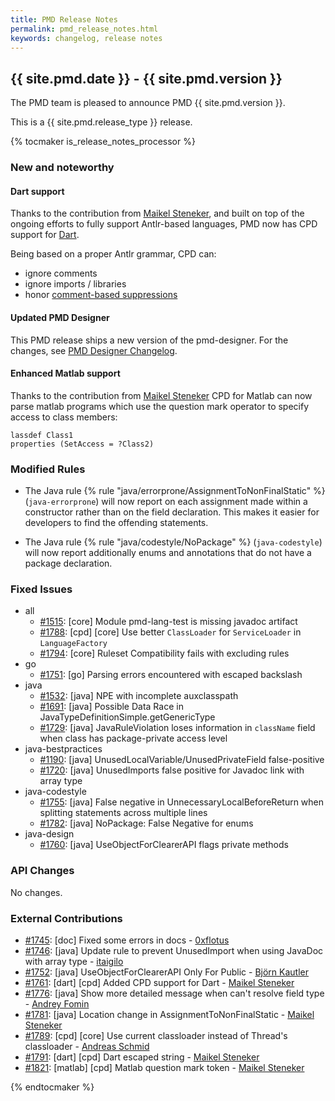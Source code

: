 ```yaml
---
title: PMD Release Notes
permalink: pmd_release_notes.html
keywords: changelog, release notes
---
```


## {{ site.pmd.date }} - {{ site.pmd.version }}

The PMD team is pleased to announce PMD {{ site.pmd.version }}.

This is a {{ site.pmd.release_type }} release.

{% tocmaker is_release_notes_processor %}

### New and noteworthy

#### Dart support

Thanks to the contribution from [Maikel Steneker](https://github.com/maikelsteneker), and built on top of the ongoing efforts to fully support Antlr-based languages,
PMD now has CPD support for [Dart](https://www.dartlang.org/).

Being based on a proper Antlr grammar, CPD can:
*   ignore comments
*   ignore imports / libraries
*   honor [comment-based suppressions](pmd_userdocs_cpd.html#suppression)

#### Updated PMD Designer

This PMD release ships a new version of the pmd-designer.
For the changes, see [PMD Designer Changelog](https://github.com/pmd/pmd-designer/blob/6.14.0/CHANGELOG.md).

#### Enhanced Matlab support

Thanks to the contribution from [Maikel Steneker](https://github.com/maikelsteneker) CPD for Matlab can
now parse matlab programs which use the question mark operator to specify access to
class members:

```
lassdef Class1
properties (SetAccess = ?Class2)
```

### Modified Rules

*   The Java rule {% rule "java/errorprone/AssignmentToNonFinalStatic" %} (`java-errorprone`) will now report on each
    assignment made within a constructor rather than on the field declaration. This makes it easier for developers to
    find the offending statements.

*   The Java rule {% rule "java/codestyle/NoPackage" %} (`java-codestyle`) will now report additionally enums
    and annotations that do not have a package declaration.

### Fixed Issues

*   all
    *   [#1515](https://github.com/pmd/pmd/issues/1515): \[core] Module pmd-lang-test is missing javadoc artifact
    *   [#1788](https://github.com/pmd/pmd/issues/1788): \[cpd] \[core] Use better `ClassLoader` for `ServiceLoader` in `LanguageFactory`
    *   [#1794](https://github.com/pmd/pmd/issues/1794): \[core] Ruleset Compatibility fails with excluding rules
*   go
    *   [#1751](https://github.com/pmd/pmd/issues/1751): \[go] Parsing errors encountered with escaped backslash
*   java
    *   [#1532](https://github.com/pmd/pmd/issues/1532): \[java] NPE with incomplete auxclasspath
    *   [#1691](https://github.com/pmd/pmd/issues/1691): \[java] Possible Data Race in JavaTypeDefinitionSimple.getGenericType
    *   [#1729](https://github.com/pmd/pmd/issues/1729): \[java] JavaRuleViolation loses information in `className` field when class has package-private access level
*   java-bestpractices
    *   [#1190](https://github.com/pmd/pmd/issues/1190): \[java] UnusedLocalVariable/UnusedPrivateField false-positive 
    *   [#1720](https://github.com/pmd/pmd/issues/1720): \[java] UnusedImports false positive for Javadoc link with array type
*   java-codestyle
    *   [#1755](https://github.com/pmd/pmd/issues/1775): \[java] False negative in UnnecessaryLocalBeforeReturn when splitting statements across multiple lines
    *   [#1782](https://github.com/pmd/pmd/issues/1782): \[java] NoPackage: False Negative for enums
*   java-design
    *   [#1760](https://github.com/pmd/pmd/issues/1760): \[java] UseObjectForClearerAPI flags private methods

### API Changes

No changes.

### External Contributions

*   [#1745](https://github.com/pmd/pmd/pull/1745): \[doc] Fixed some errors in docs - [0xflotus](https://github.com/0xflotus)
*   [#1746](https://github.com/pmd/pmd/pull/1746): \[java] Update rule to prevent UnusedImport when using JavaDoc with array type - [itaigilo](https://github.com/itaigilo)
*   [#1752](https://github.com/pmd/pmd/pull/1752): \[java] UseObjectForClearerAPI Only For Public - [Björn Kautler](https://github.com/Vampire)
*   [#1761](https://github.com/pmd/pmd/pull/1761): \[dart] \[cpd] Added CPD support for Dart - [Maikel Steneker](https://github.com/maikelsteneker)
*   [#1776](https://github.com/pmd/pmd/pull/1776): \[java] Show more detailed message when can't resolve field type - [Andrey Fomin](https://github.com/andrey-fomin)
*   [#1781](https://github.com/pmd/pmd/pull/1781): \[java] Location change in AssignmentToNonFinalStatic - [Maikel Steneker](https://github.com/maikelsteneker)
*   [#1789](https://github.com/pmd/pmd/pull/1789): \[cpd] \[core] Use current classloader instead of Thread's classloader - [Andreas Schmid](https://github.com/aaschmid)
*   [#1791](https://github.com/pmd/pmd/pull/1791): \[dart] \[cpd] Dart escaped string - [Maikel Steneker](https://github.com/maikelsteneker)
*   [#1821](https://github.com/pmd/pmd/pull/1821): \[matlab] \[cpd] Matlab question mark token - [Maikel Steneker](https://github.com/maikelsteneker)

{% endtocmaker %}

